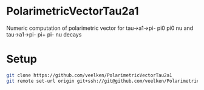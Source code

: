 # PolarimetricVectorTau2a1
Numeric computation of polarimetric vector for tau->a1->pi- pi0 pi0 nu and tau->a1->pi- pi+ pi- nu decays

# Setup

```bash
git clone https://github.com/veelken/PolarimetricVectorTau2a1
git remote set-url origin git+ssh://git@github.com/veelken/PolarimetricVectorTau2a1
```
